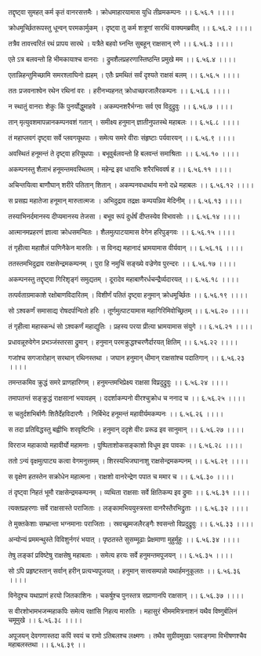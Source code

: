 तद्दृष्ट्वा सुमहत् कर्म कृतं वानरसत्तमैः ।
क्रोधमाहारयामास युधि तीव्रमकम्पनः ।। ६.५६.१ ।।।।

क्रोधमूर्च्छितरूपस्तु धून्वन् परमकार्मुकम् ।
दृष्ट्वा तु कर्म शत्रूणां सारथिं वाक्यमब्रवीत् ।। ६.५६.२ ।।।।

तत्रैव तावत्त्वरितं रथं प्रापय सारथे ।
यत्रैते बहवो घ्नन्ति सुबहून् राक्षसान् रणे ।। ६.५६.३ ।।।।

एते ऽत्र बलवन्तो हि भीमकायाश्च वानराः ।
द्रुमशैलप्रहरणास्तिष्ठन्ति प्रमुखे मम ।। ६.५६.४ ।।।।

एतान्निहन्तुमिच्छामि समरश्लाघिनो ह्यहम् ।
एतैः प्रमथितं सर्वं दृश्यते राक्षसं बलम् ।। ६.५६.५ ।।।।

ततः प्रजवनाश्वेन रथेन रथिनां वरः ।
हरीनभ्यहनत् क्रोधाच्छरजालैरकम्पनः ।। ६.५६.६ ।।।।

न स्थातुं वानराः शेकुः किं पुनर्योद्धुमाहवे ।
अकम्पनशरैर्भग्नाः सर्व एव विदुद्रुवुः ।। ६.५६.७ ।।।।

तान् मृत्युवशमापन्नानकम्पनवशं गतान् ।
समीक्ष्य हनुमान् ज्ञातीनुपतस्थे महाबलः ।। ६.५६.८ ।।।।

तं महाप्लवगं दृष्ट्वा सर्वे प्लवगयूथपाः ।
समेत्य समरे वीराः संहृष्टाः पर्यवारयन् ।। ६.५६.९ ।।।।

अवस्थितं हनूमन्तं ते दृष्ट्वा हरियूथपाः ।
बभूवुर्बलवन्तो हि बलवन्तं समाश्रिताः ।। ६.५६.१० ।।।।

अकम्पनस्तु शैलाभं हनूमन्तमवस्थितम् ।
महेन्द्र इव धाराभिः शरैरभिववर्ष ह ।। ६.५६.११ ।।।।

अचिन्तयित्वा बाणौघान् शरीरे पतितान् शितान् ।
अकम्पनवधार्थाय मनो दध्रे महाबलः ।। ६.५६.१२ ।।।।

स प्रसह्य महातेजा हनूमान् मारुतात्मजः ।
अभिदुद्राव तद्रक्षः कम्पयन्निव मेदिनीम् ।। ६.५६.१३ ।।।।

तस्याभिनर्दमानस्य दीप्यमानस्य तेजसा ।
बभूव रूपं दुर्धर्षं दीप्तस्येव विभावसोः ।। ६.५६.१४ ।।।।

आत्मानमप्रहरणं ज्ञात्वा क्रोधसमन्वितः ।
शैलमुत्पाटयामास वेगेन हरिपुङ्गवः ।। ६.५६.१५ ।।।।

तं गृहीत्वा महाशैलं पाणिनैकेन मारुतिः ।
स विनद्य महानादं भ्रामयामास वीर्यवान् ।। ६.५६.१६ ।।।।

ततस्तमभिदुद्राव राक्षसेन्द्रमकम्पनम् ।
पुरा हि नमुचिं सङ्ख्ये वज्रेणेव पुरन्दरः ।। ६.५६.१७ ।।।।

अकम्पनस्तु तद्दृष्ट्वा गिरिशृङ्गं समुद्यतम् ।
दूरादेव महाबाणैरर्धचन्द्रैर्व्यदारयत् ।। ६.५६.१८ ।।।।

तत्पर्वताग्रमाकाशे रक्षोबाणविदारितम् ।
विशीर्णं पतितं दृष्ट्वा हनुमान् क्रोधमूर्च्छितः ।। ६.५६.१९ ।।।।

सो ऽश्वकर्णं समासाद्य रोषदर्पान्वितो हरिः ।
तूर्णमुत्पाटयामास महागिरिमिवोच्छ्रितम् ।। ६.५६.२० ।।।।

तं गृहीत्वा महास्कन्धं सो ऽश्वकर्णं महाद्युतिः ।
प्रहस्य परया प्रीत्या भ्रामयामास संयुगे ।। ६.५६.२१ ।।।।

प्रधावन्नूरुवेगेन प्रभञ्जंस्तरसा द्रुमान् ।
हनुमान् परमक्रुद्धश्चरणैर्दारयत् क्षितिम् ।। ६.५६.२२ ।।।।

गजांश्च सगजारोहान् सरथान् रथिनस्तथा ।
जघान हनुमान् धीमान् राक्षसांश्च पदातिगान् ।। ६.५६.२३ ।।।।

तमन्तकमिव क्रुद्धं समरे प्राणहारिणम् ।
हनुमन्तमभिप्रेक्ष्य राक्षसा विप्रदुद्रुवुः ।। ६.५६.२४ ।।।।

तमापतन्तं सङ्क्रुद्धं राक्षसानां भयावहम् ।
ददर्शाकम्पनो वीरश्चुक्रोध च ननाद च ।। ६.५६.२५ ।।।।

स चतुर्दशभिर्बाणैः शितैर्देहविदारणैः ।
निर्बिभेद हनूमन्तं महावीर्यमकम्पनः ।। ६.५६.२६ ।।।।

स तदा प्रतिविद्धस्तु बह्वीभिः शरवृष्टिभिः ।
हनुमान् ददृशे वीरः प्ररूढ इव सानुमान् ।। ६.५६.२७ ।।।।

विरराज महाकायो महावीर्यो महामनाः ।
पुष्पिताशोकसङ्काशो विधूम इव पावकः ।। ६.५६.२८ ।।।।

ततो ऽन्यं वृक्षमुत्पाट्य कत्वा वेगमनुत्तमम् ।
शिरस्यभिजघानाशु राक्षसेन्द्रमकम्पनम् ।। ६.५६.२९ ।।।।

स वृक्षेण हतस्तेन सक्रोधेन महात्मना ।
राक्षशो वानरेन्द्रेण पपात च ममार च ।। ६.५६.३० ।।।।

तं दृष्ट्वा निहतं भूमौ राक्षसेन्द्रमकम्पनम् ।
व्यथिता राक्षसाः सर्वे क्षितिकम्प इव द्रुमाः ।। ६.५६.३१ ।।।।

त्यक्तप्रहरणाः सर्वे राक्षसास्ते पराजिताः ।
लङ्कामभिययुस्त्रस्ता वानरैस्तैरभिद्रुताः ।। ६.५६.३२ ।।।।

ते मुक्तकेशाः सम्भ्रान्ता भग्नमानाः पराजिताः ।
स्रवच्छ्रमजलैरङ्गैः श्वसन्तो विप्रदुद्रुवुः ।। ६.५६.३३ ।।।।

अन्योन्यं प्रममन्थुस्ते विविशुर्नगरं भयात् ।
पृष्ठतस्ते सुसम्मूढाः प्रेक्षमाणा मुहुर्मुहुः ।। ६.५६.३४ ।।।।

तेषु लङ्कां प्रविष्टेषु राक्षसेषु महाबलाः ।
समेत्य हरयः सर्वे हनुमन्तमपूजयन् ।। ६.५६.३५ ।।।।

सो ऽपि प्रहृष्टस्तान् सर्वान् हरीन् प्रत्यभ्यपूजयत् ।
हनुमान् सत्त्वसम्पन्नो यथार्हमनुकूलतः ।। ६.५६.३६ ।।।।

विनेदुश्च यथाप्राणं हरयो जितकाशिनः ।
चकर्षुश्च पुनस्तत्र सप्राणानपि राक्षसान् ।। ६.५६.३७ ।।।।

स वीरशोभामभजन्महाकपिः समेत्य रक्षांसि निहत्य मारुतिः ।
महासुरं भीमममित्रनाशनं यथैव विष्णुर्बलिनं चमूमुखे ।। ६.५६.३८ ।।।।

अपूजयन् देवगणास्तदा कपिं स्वयं च रामो ऽतिबलश्च लक्ष्मणः ।
तथैव सुग्रीवमुखाः प्लवङ्गमा विभीषणश्चैव महाबलस्तथा ।। ६.५६.३९ ।।

